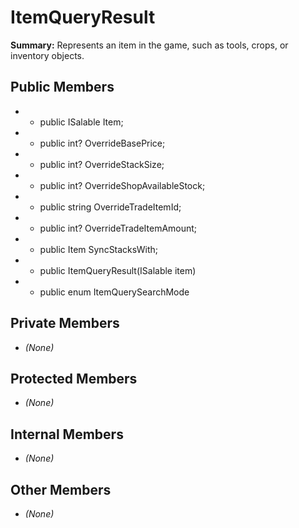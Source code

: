 # ItemQueryResult

**Summary:** Represents an item in the game, such as tools, crops, or inventory objects.

## Public Members
- - public ISalable Item;
- - public int? OverrideBasePrice;
- - public int? OverrideStackSize;
- - public int? OverrideShopAvailableStock;
- - public string OverrideTradeItemId;
- - public int? OverrideTradeItemAmount;
- - public Item SyncStacksWith;
- - public ItemQueryResult(ISalable item)
- - public enum ItemQuerySearchMode

## Private Members
- *(None)*

## Protected Members
- *(None)*

## Internal Members
- *(None)*

## Other Members
- *(None)*
